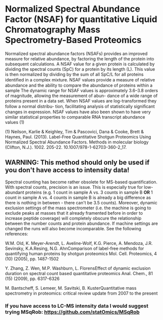 # Normalized Spectral Abundance Factor (NSAF) for quantitative Liquid Chromatography Mass Spectrometry-Based Proteomics 

Normalized spectral abundance factors (NSAFs) provides an improved measure for relative abundance, by factoring the length of the protein 
into subsequent calculations. A NSAF value for a given protein is calculated by dividing the spectral counts (SpC) for a protein by its length (L). This value is then normalized by dividing by the sum of all SpC/L for all proteins identiﬁed in a complex mixture.
NSAF values provide a measure of relative abundance and the ability to compare the abundance of proteins within a 
sample The dynamic range for NSAF values is approximately 3.6–3.8 orders of magnitude, allowing the measurement of abun-
dance of a wide range of proteins present in a data set. When NSAF values are log-transformed they follow a normal distribu-
tion, facilitating analysis of statistically signiﬁcant changes in expression. NSAF values have also been shown to have very 
similar statistical properties to comparable RNA transcript abundance values (1)

(1) Neilson, Karlie & Keighley, Tim & Pascovici, Dana & Cooke, Brett & Haynes, Paul. (2013). Label-Free Quantitative Shotgun Proteomics Using Normalized Spectral Abundance Factors. Methods in molecular biology (Clifton, N.J.). 1002. 205-22. 10.1007/978-1-62703-360-2_17. 

## WARNING: This method should only be used if you don't have access to intensity data!

Spectral counting has become rather obsolete for MS-based quantification. With spectral counts, precision is an issue. This is especially true for low-abundant proteins (e.g. 1 count in sample A vs. 3 counts in sample B **OR** 1 count in sample A vs. 4 counts in sample B is already a big difference as there is nothing in between - there can't be 3.5 counts). Moreover, dynamic exclusion settings of the mass spectrometer (i.e. the machine is going to exclude peaks at masses that it already framented before in order to increase peptide coverage) will completely obscure the relationship between the number counts and protein abundance. If machine settings are changed the runs will also become incomparable. See the following references: 

W.M. Old, K. Meyer-Arendt, L. Aveline-Wolf, K.G. Pierce, A. Mendoza, J.R. Sevinsky, K.A.Resing, N.G. AhnComparison of label-free methods for quantifying human proteins by shotgun proteomics
Mol. Cell. Proteomics, 4 (10) (2005), pp. 1487-1502

Y. Zhang, Z. Wen, M.P. Washburn, L. FlorensEffect of dynamic exclusion duration on spectral count based quantitative proteomics
Anal. Chem., 81 (15) (2009), pp. 6317-6326

M. Bantscheff, S. Lemeer, M. Savitski, B. KusterQuantitative mass spectrometry in proteomics: critical review update from 2007 to the present

### If you have access to LC-MS intensity data I would suggest trying MSqRob: https://github.com/statOmics/MSqRob

